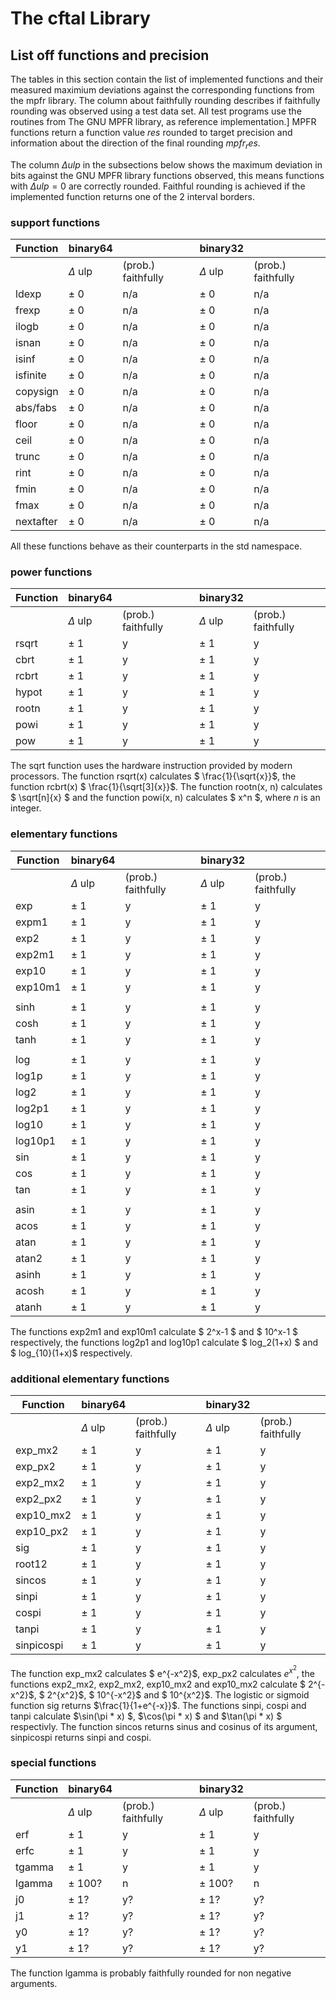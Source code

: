 # The cftal Library

## List off functions and precision

The tables in this section contain the list of implemented functions and
their measured maximium deviations against the corresponding functions
from the mpfr library. The column about faithfully rounding describes 
if faithfully rounding was observed using a test data set.
All test programs use the routines from The GNU MPFR library,  as reference
implementation.]
MPFR functions return a function value $res$ rounded to target precision
and information about the direction of the final rounding $mpfr_res$.

The column $\Delta ulp$ in the subsections below shows the maximum
deviation in bits against the GNU MPFR library functions observed,
this means functions with $\Delta ulp = 0$ are correctly rounded.
Faithful rounding is achieved if the implemented function returns
one of the 2 interval borders.

### support functions

| Function | binary64 |  | binary32 | |
| --- | --- | ---| --- | ---|
| | $\Delta$ ulp | (prob.) faithfully | $\Delta$ ulp | (prob.) faithfully |
|ldexp | $\pm$ 0 | n/a  | $\pm$ 0 | n/a |
|frexp | $\pm$ 0 | n/a  | $\pm$ 0 | n/a |
|ilogb | $\pm$ 0 | n/a  | $\pm$ 0 | n/a |
|isnan | $\pm$ 0 | n/a  | $\pm$ 0 | n/a |
|isinf | $\pm$ 0 | n/a  | $\pm$ 0 | n/a |
|isfinite | $\pm$ 0 | n/a  | $\pm$ 0 | n/a |
|copysign | $\pm$ 0 | n/a  | $\pm$ 0 | n/a |
|abs/fabs | $\pm$ 0 | n/a  | $\pm$ 0 | n/a |
|floor | $\pm$ 0 | n/a  | $\pm$ 0 | n/a |
|ceil | $\pm$ 0 | n/a  | $\pm$ 0 | n/a |
|trunc | $\pm$ 0 | n/a  | $\pm$ 0 | n/a |
|rint | $\pm$ 0 | n/a  | $\pm$ 0 | n/a |
|fmin | $\pm$ 0 | n/a  | $\pm$ 0 | n/a |
|fmax | $\pm$ 0 | n/a  | $\pm$ 0 | n/a |
|nextafter | $\pm$ 0 | n/a  | $\pm$ 0 | n/a |

All these functions behave as their counterparts in the std namespace.

### power functions

| Function | binary64 |  | binary32 | |
| --- | --- | ---| --- | ---|
| | $\Delta$ ulp | (prob.) faithfully | $\Delta$ ulp | (prob.) faithfully |
|rsqrt | $\pm$ 1 | y  | $\pm$ 1 | y |
|cbrt | $\pm$ 1 | y  | $\pm$ 1 | y |
|rcbrt | $\pm$ 1 | y  | $\pm$ 1 | y |
|hypot | $\pm$ 1 | y  | $\pm$ 1 | y |
|rootn | $\pm$ 1 | y  | $\pm$ 1 | y |
|powi | $\pm$ 1 | y  | $\pm$ 1 | y |
|pow | $\pm$ 1 | y  | $\pm$ 1 | y |

The sqrt function uses the hardware instruction provided by modern processors.
The function rsqrt(x) calculates $ \frac{1}{\sqrt{x}}$, the function
rcbrt(x) $ \frac{1}{\sqrt[3]{x}}$.
The function rootn(x, n) calculates $ \sqrt[n]{x} $ and
the function powi(x, n) calculates $ x^n $, where $n$ is an integer.

### elementary functions

| Function | binary64 |  | binary32 | |
| --- | --- | ---| --- | ---|
| | $\Delta$ ulp | (prob.) faithfully | $\Delta$ ulp | (prob.) faithfully |
|exp | $\pm$ 1 | y  | $\pm$ 1 | y |
|expm1 | $\pm$ 1 | y  | $\pm$ 1 | y |
|exp2 | $\pm$ 1 | y  | $\pm$ 1 | y |
|exp2m1 | $\pm$ 1 | y  | $\pm$ 1 | y |
|exp10 | $\pm$ 1 | y  | $\pm$ 1 | y |
|exp10m1 | $\pm$ 1 | y  | $\pm$ 1 | y |
|||||    
|sinh | $\pm$ 1 | y  | $\pm$ 1 | y |
|cosh | $\pm$ 1 | y  | $\pm$ 1 | y |
|tanh | $\pm$ 1 | y  | $\pm$ 1 | y |
|||||
|log | $\pm$ 1 | y  | $\pm$ 1 | y |
|log1p | $\pm$ 1 | y  | $\pm$ 1 | y |
|log2 | $\pm$ 1 | y  | $\pm$ 1 | y |
|log2p1 | $\pm$ 1 | y  | $\pm$ 1 | y |
|log10 | $\pm$ 1 | y  | $\pm$ 1 | y |
|log10p1 | $\pm$ 1 | y  | $\pm$ 1 | y |
|sin | $\pm$ 1 | y  | $\pm$ 1 | y |
|cos | $\pm$ 1 | y  | $\pm$ 1 | y |
|tan | $\pm$ 1 | y  | $\pm$ 1 | y |
|||||
|asin | $\pm$ 1 | y  | $\pm$ 1 | y |
|acos | $\pm$ 1 | y  | $\pm$ 1 | y |
|atan | $\pm$ 1 | y  | $\pm$ 1 | y |
|atan2 | $\pm$ 1 | y  | $\pm$ 1 | y |
|asinh | $\pm$ 1 | y  | $\pm$ 1 | y |
|acosh | $\pm$ 1 | y  | $\pm$ 1 | y |
|atanh | $\pm$ 1 | y  | $\pm$ 1 | y |

The functions exp2m1 and exp10m1 calculate $ 2^x-1 $ and $ 10^x-1 $ respectively,
the functions log2p1 and log10p1 calculate $ log_2(1+x) $ and $ log_{10}(1+x)$
respectively.

### additional elementary functions

| Function | binary64 |  | binary32 | |
| --- | --- | ---| --- | ---|
| | $\Delta$ ulp | (prob.) faithfully | $\Delta$ ulp | (prob.) faithfully |
|exp_mx2 | $\pm$ 1 | y  | $\pm$ 1 | y |
|exp_px2 | $\pm$ 1 | y  | $\pm$ 1 | y |
|exp2_mx2 | $\pm$ 1 | y  | $\pm$ 1 | y |
|exp2_px2 | $\pm$ 1 | y  | $\pm$ 1 | y |
|exp10_mx2 | $\pm$ 1 | y  | $\pm$ 1 | y |
|exp10_px2 | $\pm$ 1 | y  | $\pm$ 1 | y |
|sig | $\pm$ 1 | y  | $\pm$ 1 | y |
|root12 | $\pm$ 1 | y  | $\pm$ 1 | y |
|sincos | $\pm$ 1 | y  | $\pm$ 1 | y |
|sinpi | $\pm$ 1 | y  | $\pm$ 1 | y |
|cospi | $\pm$ 1 | y  | $\pm$ 1 | y |
|tanpi | $\pm$ 1 | y  | $\pm$ 1 | y |
|sinpicospi | $\pm$ 1 | y  | $\pm$ 1 | y |

The function exp\_mx2 calculates $ e^{-x^2}$, exp\_px2 calculates
$e^{x^2}$, the functions exp2\_mx2, exp2\_mx2, exp10\_mx2 and
exp10\_mx2 calculate $ 2^{-x^2}$, $ 2^{x^2}$, $ 10^{-x^2}$ and $
10^{x^2}$.
The logistic or sigmoid
function sig returns $\frac{1}{1+e^{-x}}$.
The functions sinpi, cospi and tanpi calculate $\sin(\pi *
x) $, $\cos(\pi * x) $ and $\tan(\pi * x) $ respectivly.  The function
sincos returns sinus and cosinus of its argument, sinpicospi returns
sinpi and cospi.

### special functions

| Function | binary64 |  | binary32 | |
| --- | --- | ---| --- | ---|
| | $\Delta$ ulp | (prob.) faithfully | $\Delta$ ulp | (prob.) faithfully |
|erf | $\pm$ 1 | y  | $\pm$ 1 | y |
|erfc | $\pm$ 1 | y  | $\pm$ 1 | y |
|tgamma | $\pm$ 1 | y  | $\pm$ 1 | y |
|lgamma | $\pm$ 100? | n  | $\pm$ 100? | n |
|j0 | $\pm$ 1? | y?  | $\pm$ 1? | y? |
|j1 | $\pm$ 1? | y?  | $\pm$ 1? | y? |
|y0 | $\pm$ 1? | y?  | $\pm$ 1? | y? |
|y1 | $\pm$ 1? | y?  | $\pm$ 1? | y? |

The function lgamma is probably faithfully rounded for non negative arguments.

